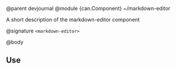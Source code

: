 @parent devjournal
@module {can.Component} ~/markdown-editor <markdown-editor>

A short description of the markdown-editor component

@signature `<markdown-editor>`

@body

## Use

